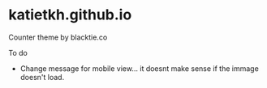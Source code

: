 katietkh.github.io
==================

Counter theme by blacktie.co

To do
- Change message for mobile view... it doesnt make sense if the immage doesn't load. 
